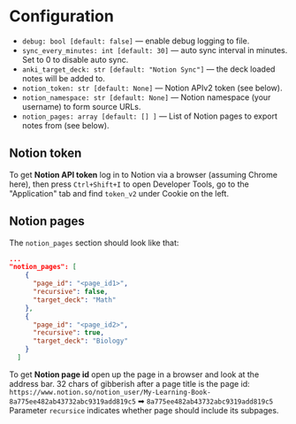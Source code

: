 # Configuration

- `debug: bool [default: false]` — enable debug logging to file.
- `sync_every_minutes: int [default: 30]` — auto sync interval in minutes. Set to 0 to disable auto sync.
- `anki_target_deck: str [default: "Notion Sync"]` — the deck loaded notes will be added to.
- `notion_token: str [default: None]` — Notion APIv2 token (see below).
- `notion_namespace: str [default: None]` — Notion namespace (your username) to form source URLs.
- `notion_pages: array [default: [] ]` — List of Notion pages to export notes from (see below).

## Notion token

To get **Notion API token** log in to Notion via a browser (assuming Chrome here),
then press `Ctrl+Shift+I` to open Developer Tools, go to the "Application" tab
and find `token_v2` under Cookie on the left.

## Notion pages
The `notion_pages` section should look like that:
```json
...
"notion_pages": [
    {
      "page_id": "<page_id1>",
      "recursive": false,
      "target_deck": "Math"
    },
    {
      "page_id": "<page_id2>",
      "recursive": true,
      "target_deck": "Biology"
    }
  ]
```
To get **Notion page id** open up the page in a browser and look at the
address bar. 32 chars of gibberish after a page title is the page id:
`https://www.notion.so/notion_user/My-Learning-Book-8a775ee482ab43732abc9319add819c5`
➡ `8a775ee482ab43732abc9319add819c5`
Parameter `recursice` indicates whether page should include its subpages.
